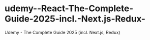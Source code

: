 # udemy--React-The-Complete-Guide-2025-incl.-Next.js-Redux-
Udemy - The Complete Guide 2025 (incl. Next.js, Redux)
